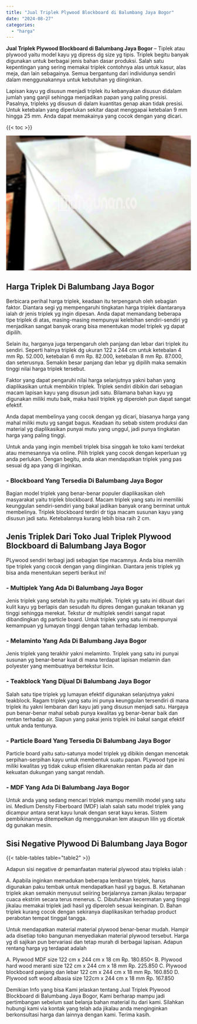 ```yaml
---
title: "Jual Triplek Plywood Blockboard di Balumbang Jaya Bogor"
date: "2024-08-27"
categories: 
  - "harga"
---
```


**Jual Triplek Plywood Blockboard di Balumbang Jaya Bogor** – Tiplek atau plywood yaitu model kayu yg dipress dg size yg tipis. Triplek begitu banyak digunakan untuk berbagai jenis bahan dasar produksi. Salah satu kepentingan yang sering memakai triplek contohnya alas untuk kasur, alas meja, dan lain sebagainya. Semua bergantung dari individunya sendiri dalam menggunakannya untuk kebutuhan yg diinginkan.

Lapisan kayu yg disusun menjadi triplek itu kebanyakan disusun didalam jumlah yang ganjil sehingga menjadikan papan yang paling presisi. Pasalnya, tripleks yg disusun di dalam kuantitas genap akan tidak presisi. Untuk ketebalan yang diperlukan sekitar dapat menggapai ketebalan 9 mm hingga 25 mm. Anda dapat memakainya yang cocok dengan yang dicari.

{{< toc >}}

![Jual Triplek Plywood Blockboard di Balumbang Jaya Bogor](/images/jual-triplek-murah-43.png)

## Harga Triplek Di Balumbang Jaya Bogor

Berbicara perihal harga triplek, keadaan itu terpengaruh oleh sebagian faktor. Diantara segi yg mempengaruhi tingkatan harga triplek diantaranya ialah dr jenis triplek yg ingin dipesan. Anda dapat memandang beberapa tipe triplek di atas, masing-masing mempunyai kelebihan sendiri-sendiri yg menjadikan sangat banyak orang bisa menentukan model triplek yg dapat dipilih.

Selain itu, harganya juga terpengaruh oleh panjang dan lebar dari triplek itu sendiri. Seperti halnya triplek dg ukuran 122 x 244 cm untuk ketebalan 4 mm Rp. 52.000, ketebalan 6 mm Rp. 82.000, ketebalan 8 mm Rp. 87.000, dan seterusnya. Semakin besar panjang dan lebar yg dipilih maka semakin tinggi nilai harga triplek tersebut.

Faktor yang dapat pengaruhi nilai harga selanjutnya yakni bahan yang diaplikasikan untuk membikin triplek. Triplek sendiri dibikin dari sebagian macam lapisan kayu yang disusun jadi satu. Bilamana bahan kayu yg digunakan miliki mutu baik, maka hasil triplek yg diperoleh pun dapat sangat efektif.

Anda dapat membelinya yang cocok dengan yg dicari, biasanya harga yang mahal miliki mutu yg sangat bagus. Keadaan itu sebab sistem produksi dan material yg diaplikasikan punyai mutu yang unggul, jadi punya tingkatan harga yang paling tinggi.

Untuk anda yang ingin membeli triplek bisa singgah ke toko kami terdekat atau memesannya via online. Pilih triplek yang cocok dengan keperluan yg anda perlukan. Dengan begitu, anda akan mendapatkan triplek yang pas sesuai dg apa yang di inginkan.

### \- Blockboard Yang Tersedia Di Balumbang Jaya Bogor

Bagian model triplek yang benar-benar populer diaplikasikan oleh masyarakat yaitu triplek blockboard. Macam triplek yang satu ini memiliki keunggulan sendiri-sendiri yang bakal jadikan banyak orang berminat untuk membelinya. Triplek blockboard terdiri dr tiga macam susunan kayu yang disusun jadi satu. Ketebalannya kurang lebih bisa raih 2 cm.

## Jenis Triplek Dari Toko Jual Triplek Plywood Blockboard di Balumbang Jaya Bogor

PLywood sendiri terbagi jadi sebagian tipe macamnya. Anda bisa memilih tipe triplek yang cocok dengan yang diinginkan. Diantara jenis triplek yg bisa anda menentukan seperti berikut ini!

### \- Multiplek Yang Ada Di Balumbang Jaya Bogor

Jenis triplek yang setelah itu yaitu multiplek. Triplek yg satu ini dibuat dari kulit kayu yg berlapis dan sesudah itu dipres dengan gunakan tekanan yg tinggi sehingga merekat. Tekstur dr multiplek sendiri sangat rapat dibandingkan dg particle board. Untuk triplek yang satu ini mempunyai kemampuan yg lumayan tinggi dengan tahan terhadap lembab.

### \- Melaminto Yang Ada Di Balumbang Jaya Bogor

Jenis triplek yang terakhir yakni melaminto. Triplek yang satu ini punyai susunan yg benar-benar kuat di mana terdapat lapisan melamin dan polyester yang membuatnya bertekstur licin.

### \- Teakblock Yang Dijual Di Balumbang Jaya Bogor

Salah satu tipe triplek yg lumayan efektif digunakan selanjutnya yakni teakblock. Ragam triplek yang satu ini punya keunggulan tersendiri di mana triplek itu yakni lembaran dari kayu jati yang disusun menjadi satu. Hargaya pun benar-benar mahal sebab punya kwalitas yg benar-benar baik dan rentan terhadap air. Siapun yang pakai jenis triplek ini bakal sangat efektif untuk anda tentunya.

### \- Particle Board Yang Tersedia Di Balumbang Jaya Bogor

Particle board yaitu satu-satunya model triplek yg dibikin dengan mencetak serpihan-serpihan kayu untuk membentuk suatu papan. PLywood type ini miliki kwalitas yg tidak cukup efisien dikarenakan rentan pada air dan kekuatan dukungan yang sangat rendah.

### \- MDF Yang Ada Di Balumbang Jaya Bogor

Untuk anda yang sedang mencari triplek mampu memilih model yang satu ini. Medium Density Fiberboard (MDF) ialah salah satu model triplek yang dicampur antara serat kayu lunak dengan serat kayu keras. Sistem pembikinannya ditempelkan dg menggunakan lem ataupun lilin yg dicetak dg gunakan mesin.

## Sisi Negative Plywood Di Balumbang Jaya Bogor

{{< table-tables table="table2" >}}

Adapun sisi negative dr pemanfaatan material plywood atau tripleks ialah :

A. Apabila inginkan memadukan beberapa lembaran triplek, harus digunakan paku tembak untuk mendapatkan hasil yg bagus. B. Ketahanan triplek akan semakin menyusut seiiring berjalannya zaman jikalau terpapar cuaca ekstrim secara terus menerus. C. Dibutuhkan kecermatan yang tinggi jikalau memakai triplek jadi hasil yg diperoleh sesuai keinginan. D. Bahan triplek kurang cocok dengan sekiranya diaplikasikan terhadap product perabotan tempat tinggal tangga.

Untuk mendapatkan material material plywood benar-benar mudah. Hampir ada disetiap toko bangunan menyediakan material plywood tersebut. Harga yg di sajikan pun bervariasi dan tetap murah di berbagai lapisan. Adapun rentang harga yg terdapat adalah

A. Plywood MDF size 122 cm x 244 cm x 18 cm Rp. 180.850< B. Plywood hard wood meranti size 122 cm x 244 cm x 18 mm Rp. 225.850 C. Plywood blockboard panjang dan lebar 122 cm x 244 cm x 18 mm Rp. 160.850 D. Plywood soft wood albasia size 122cm x 244 cm x 18 mm Rp. 167.850

Demikian Info yang bisa Kami jelaskan tentang Jual Triplek Plywood Blockboard di Balumbang Jaya Bogor, Kami berharap mampu jadi pertimbangan sebelum saat belanja bahan material itu dari kami. Silahkan hubungi kami via kontak yang telah ada jikalau anda menginginkan berkonsultasi harga dan lainnya dengan kami. Terima kasih.
